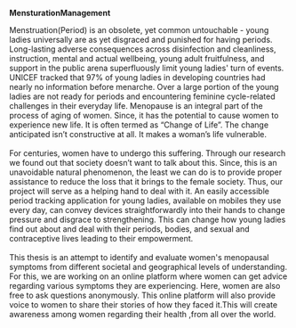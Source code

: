 <b>MensturationManagement</b>

 Menstruation(Period) is an obsolete, yet common untouchable - young ladies universally are as yet disgraced and punished for having periods. Long-lasting adverse consequences across disinfection and cleanliness, instruction, mental and actual wellbeing, young adult fruitfulness, and support in the public arena superfluously limit young ladies' turn of events. UNICEF tracked that 97% of young ladies in developing countries had nearly no information before menarche. Over a large portion of the young ladies are not ready for periods and encountering feminine cycle-related challenges in their everyday life. Menopause is an integral part of the process of aging of women. Since, it has the potential to cause women to experience new life. It is often termed as “Change of Life”. The change anticipated isn’t constructive at all. It makes a woman’s life vulnerable. <br><br>
For centuries, women have to undergo this suffering. Through our research we found out that society doesn’t want to talk about this. Since, this is an unavoidable natural phenomenon, the least we can do is to provide proper assistance to reduce the loss that it brings to the female society. Thus, our project will serve as a helping hand to deal with it. An easily accessible period tracking application for young ladies, available on mobiles they use every day, can convey devices straightforwardly into their hands to change pressure and disgrace to strengthening. This can change how young ladies find out about and deal with their periods, bodies, and sexual and contraceptive lives leading to their empowerment.<br><br>
This thesis is an attempt to identify and evaluate women's menopausal symptoms from different societal and geographical levels of understanding. For this, we are working on an online platform where women can get advice regarding various symptoms they are experiencing. Here, women are also free to ask questions anonymously. This online platform will also provide voice to women to share their stories of how they faced it.This will create awareness among women regarding their health ,from all over the world.
